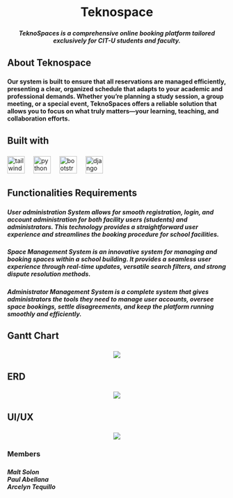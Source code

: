 <h1 align="center">Teknospace</h1>

###

<h5 align="center">TeknoSpaces is a comprehensive online booking platform tailored exclusively for CIT-U students and faculty.</h5>

###

<h2 align="left">About Teknospace</h2>

###

<h4 align="left">Our system is built to ensure that all reservations are managed efficiently, presenting a clear, organized schedule that adapts to your academic and professional demands. Whether you’re planning a study session, a group meeting, or a special event, TeknoSpaces offers a reliable solution that allows you to focus on what truly matters—your learning, teaching, and collaboration efforts.</h4>

###

<h2 align="left">Built with</h2>

###

<div align="left">
  <img src="https://cdn.jsdelivr.net/gh/devicons/devicon/icons/tailwindcss/tailwindcss-original-wordmark.svg" height="40" alt="tailwindcss logo"  />
  <img width="12" />
  <img src="https://cdn.jsdelivr.net/gh/devicons/devicon/icons/python/python-original.svg" height="40" alt="python logo"  />
  <img width="12" />
  <img src="https://cdn.jsdelivr.net/gh/devicons/devicon/icons/bootstrap/bootstrap-original.svg" height="40" alt="bootstrap logo"  />
  <img width="12" />
  <img src="https://cdn.jsdelivr.net/gh/devicons/devicon/icons/django/django-plain.svg" height="40" alt="django logo"  />
</div>

###

<h2 align="left">Functionalities Requirements</h2>

###

<h5 align="left">User administration System allows for smooth registration, login, and account administration for both facility users (students) and administrators. This technology provides a straightforward user experience and streamlines the booking procedure for school facilities.</h5>

###

<h5 align="left">Space Management System is an innovative system for managing and booking spaces within a school building. It provides a seamless user experience through real-time updates, versatile search filters, and strong dispute resolution methods.</h5>

###

<h5 align="left">Administrator Management System is a complete system that gives administrators the tools they need to manage user accounts, oversee space bookings, settle disagreements, and keep the platform running smoothly and efficiently.</h5>

###

<h2 align="left">Gantt Chart</h2>

###

<div align="center">
  <img height="" src="https://i.pinimg.com/736x/a2/e7/ee/a2e7eede09e3a9899b297784b7086764.jpg"  />
</div>

###

<h2 align="left">ERD</h2>

###

<div align="center">
  <img height="" src="https://i.pinimg.com/736x/45/3d/06/453d068d340266c45a0f3975467db822.jpg"  />
</div>

###

<h2 align="left">UI/UX</h2>

###

<div align="center">
  <img height="" src="https://i.pinimg.com/736x/21/99/ea/2199ea07933556659fac26562fc8c574.jpg"  />
</div>

###

<h3 align="left">Members</h3>

###

<h5 align="left">Malt Solon<br>Paul Abellana<br>Arcelyn Tequillo</h5>

###
